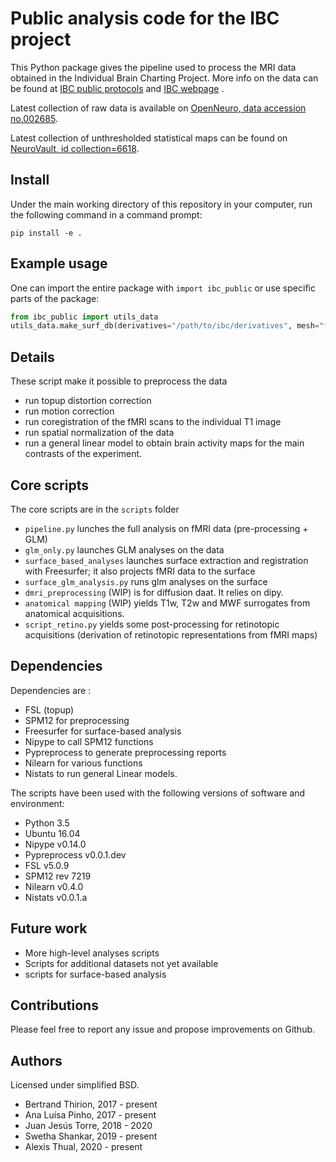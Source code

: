 # Public analysis code for the IBC project

This Python package gives the pipeline used to process the MRI data obtained in
the Individual Brain Charting Project. More info on the data can be found at
[IBC public protocols](http://github.com/hbp-brain-charting/public_protocols)
and
[IBC webpage](http://project.inria.fr/IBC/)
.

Latest collection of raw data is available on
[OpenNeuro, data accession no.002685](https://openneuro.org/datasets/ds002685/versions/1.3.1).

Latest collection of unthresholded statistical maps can be found on
[NeuroVault, id collection=6618](https://identifiers.org/neurovault.collection:6618).

## Install
Under the main working directory of this repository in your computer, run the following command in a command prompt:

```
pip install -e .
```

## Example usage

One can import the entire package with `import ibc_public` or use specific parts of the package:

```python
from ibc_public import utils_data
utils_data.make_surf_db(derivatives="/path/to/ibc/derivatives", mesh="fsaverage5")
```

## Details

These script make it possible to preprocess the data
* run topup distortion correction
* run motion correction
* run coregistration of the fMRI scans to the individual T1 image
* run spatial normalization of the data
* run a general linear model to obtain brain activity maps for the main contrasts of the experiment.

## Core scripts

The core scripts are in the `scripts` folder

- `pipeline.py` lunches the full analysis on fMRI data (pre-processing + GLM)
- `glm_only.py` launches GLM analyses on the data
- `surface_based_analyses` launches surface extraction and registration with Freesurfer; it also projects fMRI data to the surface
- `surface_glm_analysis.py` runs glm analyses on the surface
- `dmri_preprocessing` (WIP) is for diffusion daat. It relies on dipy.
- `anatomical mapping` (WIP) yields T1w, T2w and MWF surrogates from anatomical acquisitions.
- `script_retino.py` yields some post-processing for retinotopic acquisitions (derivation of retinotopic representations from fMRI maps)

## Dependencies

Dependencies are :
* FSL (topup)
* SPM12 for preprocessing
* Freesurfer for surface-based analysis
* Nipype to call SPM12 functions
* Pypreprocess to generate preprocessing reports
* Nilearn for various functions
* Nistats to run general Linear models.

The scripts have been used with the following versions of software and environment:

* Python 3.5
* Ubuntu 16.04
* Nipype v0.14.0
* Pypreprocess v0.0.1.dev
* FSL v5.0.9
* SPM12 rev 7219
* Nilearn v0.4.0
* Nistats v0.0.1.a

## Future work

- More high-level analyses scripts
- Scripts for additional datasets not yet available
- scripts for surface-based analysis

## Contributions

Please feel free to report any issue and propose improvements on Github.

## Authors

Licensed under simplified BSD.

- Bertrand Thirion, 2017 - present
- Ana Luísa Pinho, 2017 - present
- Juan Jesús Torre, 2018 - 2020
- Swetha Shankar, 2019 - present
- Alexis Thual, 2020 - present
